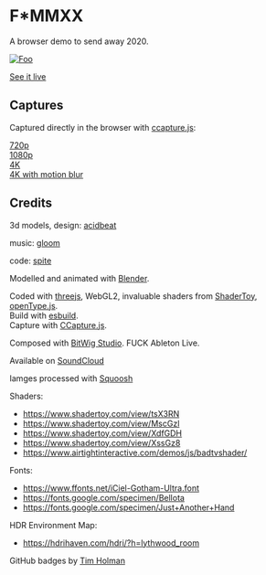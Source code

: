 # F*MMXX

A browser demo to send away 2020.

[![Foo](https://raw.githubusercontent.com/spite/fuck-2020/main/snapshot.png)](https://spite.github.io/fuck-2020/)

[See it live](https://spite.github.io/fuck-2020/)

## Captures

Captured directly in the browser with [ccapture.js](https://github.com/spite/ccapture.js/):  

[720p](https://youtu.be/XORA7MqmMv4)  
[1080p](https://youtu.be/BBtQ-35Z14I)  
[4K](https://youtu.be/n8KKf-iSf18)  
[4K with motion blur](https://youtu.be/paoUcQF-i9c)  

## Credits

3d models, design: [acidbeat](https://www.instagram.com/acidbeat)

music: [gloom](https://twitter.com/gloom303)

code: [spite](https://twitter.com/thespite)

Modelled and animated with [Blender](https://www.blender.org/).

Coded with [threejs](https://threejs.org/), WebGL2, invaluable shaders from [ShaderToy](http://shadertoy.com/), [openType.js](https://opentype.js.org/).  
Build with [esbuild](https://esbuild.github.io/).  
Capture with [CCapture.js](https://github.com/spite/ccapture.js/).  

Composed with [BitWig Studio](https://www.bitwig.com/). FUCK Ableton Live.

Available on [SoundCloud](https://soundcloud.com/gloom/fmmxxdemo)

Iamges processed with [Squoosh](https://squoosh.app/)

Shaders:
- https://www.shadertoy.com/view/tsX3RN
- https://www.shadertoy.com/view/MscGzl
- https://www.shadertoy.com/view/XdfGDH
- https://www.shadertoy.com/view/XssGz8
- https://www.airtightinteractive.com/demos/js/badtvshader/

Fonts:
- https://www.ffonts.net/iCiel-Gotham-Ultra.font
- https://fonts.google.com/specimen/Bellota
- https://fonts.google.com/specimen/Just+Another+Hand

HDR Environment Map:
- https://hdrihaven.com/hdri/?h=lythwood_room

GitHub badges by [Tim Holman](https://tholman.com/github-corners/)
